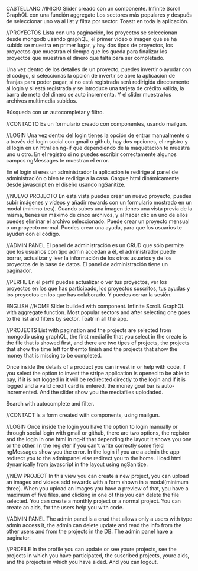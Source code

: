 CASTELLANO
//INICIO 
Slider creado con un componente.
Infinite Scroll
GraphQL con una función aggregate
Los sectores más populares y después de seleccionar uno va al list y filtra por sector.
Toastr en toda la aplicación.

//PROYECTOS
Lista con una paginación, los proyectos se seleccionan desde mongodb usando graphQL, el primer video o imagen que se ha subido se muestra en primer lugar, y hay dos tipos de proyectos, los proyectos que muestran el tiempo que les queda para finalizar los proyectos que muestran el dinero que falta para ser completado.

Una vez dentro de los detalles de un proyecto, puedes invertir o ayudar con el código, si seleccionas la opción de invertir se abre la aplicación de franjas para poder pagar, si no está registrada será redirigida directamente al login y si está registrada y se introduce una tarjeta de crédito válida, la barra de meta del dinero se auto incrementa. Y el slider muestra los archivos multimedia subidos.

Búsqueda con un autocompletar y filtro.

//CONTACTO
Es un formulario creado con componentes, usando mailgun.

//LOGIN
Una vez dentro del login tienes la opción de entrar manualmente o a través del login social con gmail o github, hay dos opciones, el registro y el login en un html en ng-if que dependiendo de la maquetación te muestra uno u otro. En el registro si no puedes escribir correctamente algunos campos ngMessages te muestran el error.

En el login si eres un administrador la aplicación te redirige al panel de administración o bien te redirige a la casa. Cargue html dinámicamente desde javascript en el diseño usando ngSanitize.

//NUEVO PROJECTO
En esta vista puedes crear un nuevo proyecto, puedes subir imágenes y vídeos y añadir rewards con un formulario mostrado en un modal (mínimo tres). Cuando subes una imagen tienes una vista previa de la misma, tienes un máximo de cinco archivos, y al hacer clic en uno de ellos puedes eliminar el archivo seleccionado. Puede crear un proyecto mensual o un proyecto normal. Puedes crear una ayuda, para que los usuarios te ayuden con el código.

//ADMIN PANEL
El panel de administración es un CRUD que sólo permite que los usuarios con tipo admin accedan a él, el administrador puede borrar, actualizar y leer la información de los otros usuarios y de los proyectos de la base de datos. El panel de administración tiene un paginador.

//PERFIL
En el perfil puedes actualizar o ver tus proyectos, ver los proyectos en los que has participado, los proyectos suscritos, tus ayudas y los proyectos en los que has colaborado. Y puedes cerrar la sesión.

ENGLISH
//HOME
Slider builded with component.
Infinite Scroll.
GraphQL with aggregate function.
Most popular sectors and after selecting one goes to the list and filters by sector.
Toatr in all the app.

//PROJECTS
List with pagination and the projects are selected from mongodb using graphQL, the first mediafile that you select in the create is the file that is showed first, and there are two tipes of projects, the projects that show the time left for themto finish and the projects that show the money that is missing to be completed.

Once inside the details of a product you can invest in or help with code, if you select the option to invest the stripe application is opened to be able to pay, if it is not logged in it will be redirected directly to the login and if it is logged and a valid credit card is entered, the money goal bar is auto-incremented. And the slider show you the mediafiles uplodaded.

Search with autocomplete and filter.

//CONTACT
Is a form created with components, using mailgun.

//LOGIN
Once inside the login you have the option to login manually or through social login with gmail or github, there are two options, the register and the login in one html in ng-if that depending the layout it shows you one or the other. In the register if you can't write correctly some field ngMessages show you the error.
In the login if you are a admin the app redirect you to the adminpanel else redirect you to the home. I load html dynamically from javascript in the layout using ngSanitize.

//NEW PROJECT
In this view you can create a new project, you can upload an images and videos add rewards with a form shown in a modal(minimum three). When you upload an images you have a preview of that, you have a maximum of five files, and clicking in one of this you can delete the file selected. You can create a monthly project or a normal project. You can create an aids, for the users help you with code.

//ADMIN PANEL
The admin panel is a crud that allows only a users with type admin access it, the admin can delete update and read the info from the other users and from the projects in the DB. The admin panel have a paginator.

//PROFILE
In the profile you can update or see youre projects, see the projects in which you have participated, the suscribed projects, youre aids, and the projects in which you have aided. And you can logout.
